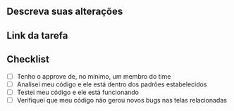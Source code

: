 ## Descreva suas alterações

<!--  Alterações -->

## Link da tarefa

<!-- Link da tarefa correspondente -->

## Checklist
- [ ] Tenho o approve de, no mínimo, um membro do time
- [ ] Analisei meu código e ele está dentro dos padrões estabelecidos
- [ ] Testei meu código e ele está funcionando
- [ ] Verifiquei que meu código não gerou novos bugs nas telas relacionadas
